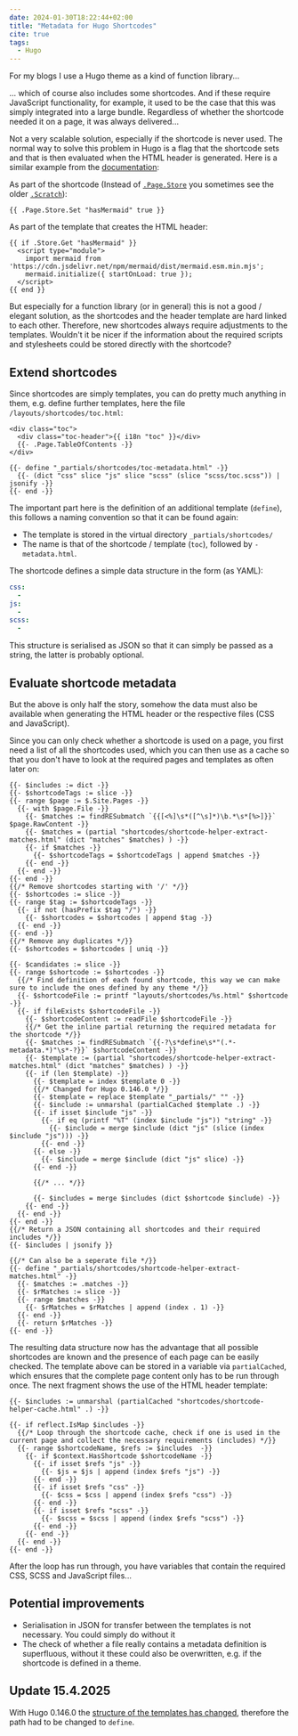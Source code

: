 ```yaml
---
date: 2024-01-30T18:22:44+02:00
title: "Metadata for Hugo Shortcodes"
cite: true
tags:
  - Hugo
---
```


For my blogs I use a Hugo theme as a kind of function library...
<!--more-->

... which of course also includes some shortcodes. And if these require JavaScript functionality, for example, it used to be the case that this was simply integrated into a large bundle. Regardless of whether the shortcode needed it on a page, it was always delivered...

Not a very scalable solution, especially if the shortcode is never used. The normal way to solve this problem in Hugo is a flag that the shortcode sets and that is then evaluated when the HTML header is generated. Here is a similar example from the [documentation](https://gohugo.io/content-management/diagrams/):

As part of the shortcode (Instead of [`.Page.Store`](https://gohugo.io/methods/page/store/) you sometimes see the older [`.Scratch`](https://gohugo.io/methods/page/scratch/)):

```go-html-template
{{ .Page.Store.Set "hasMermaid" true }}
```

As part of the template that creates the HTML header:
```go-html-template
{{ if .Store.Get "hasMermaid" }}
  <script type="module">
    import mermaid from 'https://cdn.jsdelivr.net/npm/mermaid/dist/mermaid.esm.min.mjs';
    mermaid.initialize({ startOnLoad: true });
  </script>
{{ end }}
```

But especially for a function library (or in general) this is not a good / elegant solution, as the shortcodes and the header template are hard linked to each other. Therefore, new shortcodes always require adjustments to the templates. Wouldn't it be nicer if the information about the required scripts and stylesheets could be stored directly with the shortcode?

## Extend shortcodes

Since shortcodes are simply templates, you can do pretty much anything in them, e.g. define further templates, here the file `/layouts/shortcodes/toc.html`:

```go-html-template
<div class="toc">
  <div class="toc-header">{{ i18n "toc" }}</div>
  {{- .Page.TableOfContents -}}
</div>

{{- define "_partials/shortcodes/toc-metadata.html" -}}
  {{- (dict "css" slice "js" slice "scss" (slice "scss/toc.scss")) | jsonify -}}
{{- end -}}
```

The important part here is the definition of an additional template (`define`), this follows a naming convention so that it can be found again:
* The template is stored in the virtual directory `_partials/shortcodes/`
* The name is that of the shortcode / template (`toc`), followed by `-metadata.html`.

The shortcode defines a simple data structure in the form (as YAML):

```yaml
css:
  -
js:
  -
scss:
  -
```

This structure is serialised as JSON so that it can simply be passed as a string, the latter is probably optional.

## Evaluate shortcode metadata

But the above is only half the story, somehow the data must also be available when generating the HTML header or the respective files (CSS and JavaScript).

Since you can only check whether a shortcode is used on a page, you first need a list of all the shortcodes used, which you can then use as a cache so that you don't have to look at the required pages and templates as often later on:

```go-html-template
{{- $includes := dict -}}
{{- $shortcodeTags := slice -}}
{{- range $page := $.Site.Pages -}}
  {{- with $page.File -}}
    {{- $matches := findRESubmatch `{{[<%]\s*([^\s]*)\b.*\s*[%>]}}` $page.RawContent -}}
    {{- $matches = (partial "shortcodes/shortcode-helper-extract-matches.html" (dict "matches" $matches) ) -}}
    {{- if $matches -}}
      {{- $shortcodeTags = $shortcodeTags | append $matches -}}
    {{- end -}}
  {{- end -}}
{{- end -}}
{{/* Remove shortcodes starting with '/' */}}
{{- $shortcodes := slice -}}
{{- range $tag := $shortcodeTags -}}
  {{- if not (hasPrefix $tag "/") -}}
    {{- $shortcodes = $shortcodes | append $tag -}}
  {{- end -}}
{{- end -}}
{{/* Remove any duplicates */}}
{{- $shortcodes = $shortcodes | uniq -}}

{{- $candidates := slice -}}
{{- range $shortcode := $shortcodes -}}
  {{/* Find definition of each found shortcode, this way we can make sure to include the ones defined by any theme */}}
  {{- $shortcodeFile := printf "layouts/shortcodes/%s.html" $shortcode -}}
  {{- if fileExists $shortcodeFile -}}
    {{- $shortcodeContent := readFile $shortcodeFile -}}
    {{/* Get the inline partial returning the required metadata for the shortcode */}}
    {{- $matches := findRESubmatch `{{-?\s*define\s*"(.*-metadata.*)"\s*-?}}` $shortcodeContent -}}
    {{- $template := (partial "shortcodes/shortcode-helper-extract-matches.html" (dict "matches" $matches) ) -}}
    {{- if (len $template) -}}
      {{- $template = index $template 0 -}}
      {{/* Changed for Hugo 0.146.0 */}}
      {{- $template = replace $template "_partials/" "" -}}
      {{- $include := unmarshal (partialCached $template .) -}}
      {{- if isset $include "js" -}}
        {{- if eq (printf "%T" (index $include "js")) "string" -}}
          {{- $include = merge $include (dict "js" (slice (index $include "js"))) -}}
        {{- end -}}
      {{- else -}}
        {{- $include = merge $include (dict "js" slice) -}}
      {{- end -}}

      {{/* ... */}}

      {{- $includes = merge $includes (dict $shortcode $include) -}}
    {{- end -}}
  {{- end -}}
{{- end -}}
{{/* Return a JSON containing all shortcodes and their required includes */}}
{{- $includes | jsonify }}

{{/* Can also be a seperate file */}}
{{- define "_partials/shortcodes/shortcode-helper-extract-matches.html" -}}
  {{- $matches := .matches -}}
  {{- $rMatches := slice -}}
  {{- range $matches -}}
    {{- $rMatches = $rMatches | append (index . 1) -}}
  {{- end -}}
  {{- return $rMatches -}}
{{- end -}}
```

The resulting data structure now has the advantage that all possible shortcodes are known and the presence of each page can be easily checked. The template above can be stored in a variable via `partialCached`, which ensures that the complete page content only has to be run through once. The next fragment shows the use of the HTML header template:

```
{{- $includes := unmarshal (partialCached "shortcodes/shortcode-helper-cache.html" .) -}}

{{- if reflect.IsMap $includes -}}
  {{/* Loop through the shortcode cache, check if one is used in the current page and collect the necessary requirements (includes) */}}
  {{- range $shortcodeName, $refs := $includes  -}}
    {{- if $context.HasShortcode $shortcodeName -}}
      {{- if isset $refs "js" -}}
        {{- $js = $js | append (index $refs "js") -}}
      {{- end -}}
      {{- if isset $refs "css" -}}
        {{- $css = $css | append (index $refs "css") -}}
      {{- end -}}
      {{- if isset $refs "scss" -}}
        {{- $scss = $scss | append (index $refs "scss") -}}
      {{- end -}}
    {{- end -}}
  {{- end -}}
{{- end -}}
```

After the loop has run through, you have variables that contain the required CSS, SCSS and JavaScript files...

## Potential improvements

* Serialisation in JSON for transfer between the templates is not necessary. You could simply do without it
* The check of whether a file really contains a metadata definition is superfluous, without it these could also be overwritten, e.g. if the shortcode is defined in a theme.

## Update 15.4.2025

With Hugo 0.146.0 the [structure of the templates has changed](https://github.com/gohugoio/hugo/pull/13541), therefore the path had to be changed to `define`.
